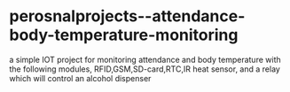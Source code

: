 # perosnalprojects--attendance-body-temperature-monitoring
a simple IOT project for monitoring attendance and body temperature with the following modules, RFID,GSM,SD-card,RTC,IR heat sensor, and a relay which will control an alcohol dispenser
